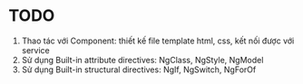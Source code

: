 TODO
====

1. Thao tác với Component: thiết kế file template html, css, kết nối được với service
2. Sử dụng Built-in attribute directives: NgClass, NgStyle, NgModel
3. Sử dụng Built-in structural directives: NgIf, NgSwitch, NgForOf
